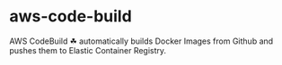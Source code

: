 # aws-code-build
AWS CodeBuild ☘ automatically builds Docker Images from Github and pushes them to Elastic Container Registry.
